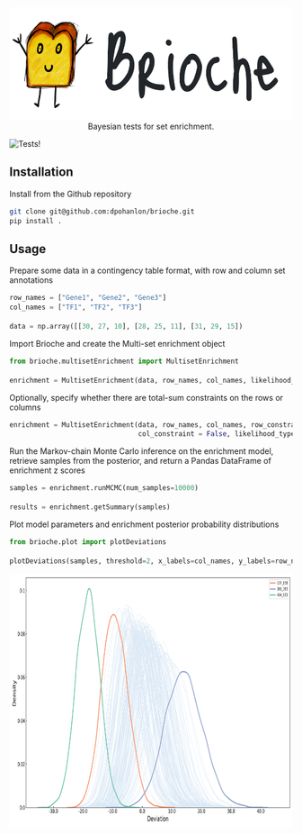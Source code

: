 <p align="center">
  <img width="602" height="200" src="assets/brioche.png">
  <br>
  Bayesian tests for set enrichment.
</p>

![Tests!](https://github.com/dpohanlon/brioche/actions/workflows/python-package.yml/badge.svg)

Installation
---
Install from the Github repository
```bash
git clone git@github.com:dpohanlon/brioche.git
pip install .
```
Usage
---
Prepare some data in a contingency table format, with row and column set annotations
```python
row_names = ["Gene1", "Gene2", "Gene3"]
col_names = ["TF1", "TF2", "TF3"]

data = np.array([[30, 27, 10], [28, 25, 11], [31, 29, 15])
```
Import Brioche and create the Multi-set enrichment object
```python
from brioche.multisetEnrichment import MultisetEnrichment

enrichment = MultisetEnrichment(data, row_names, col_names, likelihood_type="sum")
```
Optionally, specify whether there are total-sum constraints on the rows or columns
```python
enrichment = MultisetEnrichment(data, row_names, col_names, row_constraint = True,
								col_constraint = False, likelihood_type="sum")
```
Run the Markov-chain Monte Carlo inference on the enrichment model, retrieve samples from the posterior, and return a Pandas DataFrame of enrichment z scores
```python
samples = enrichment.runMCMC(num_samples=10000)

results = enrichment.getSummary(samples)
```

Plot model parameters and enrichment posterior probability distributions
```python
from brioche.plot import plotDeviations

plotDeviations(samples, threshold=2, x_labels=col_names, y_labels=row_names, name="test-")
```

<p align="center">
  <img width="800" height="450" src="assets/deviations.png">
</p>
